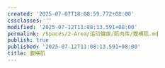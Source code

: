 ```yaml
---
created: '2025-07-07T18:08:59.772+08:00'
cssclasses: ''
modified: '2025-07-12T11:08:13.591+08:00'
permalink: /Spaces/2-Area/运动健康/肌肉库/腹横肌.md
publish: true
published: '2025-07-12T11:08:13.591+08:00'
title: 腹横肌
---
```

